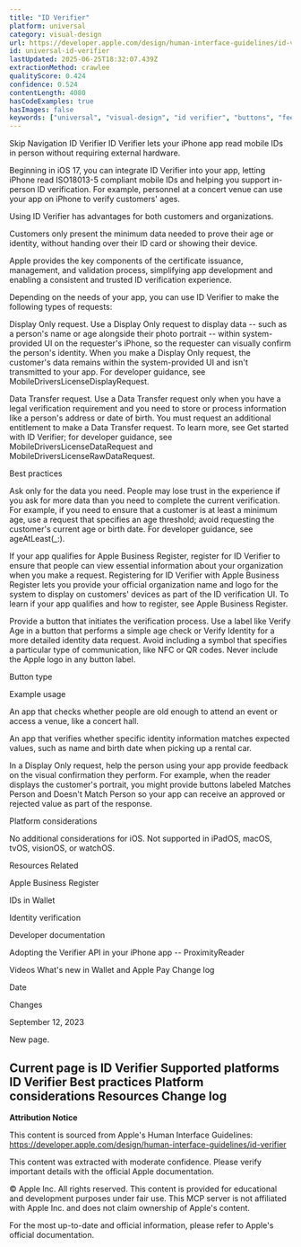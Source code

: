 ```yaml
---
title: "ID Verifier"
platform: universal
category: visual-design
url: https://developer.apple.com/design/human-interface-guidelines/id-verifier
id: universal-id-verifier
lastUpdated: 2025-06-25T18:32:07.439Z
extractionMethod: crawlee
qualityScore: 0.424
confidence: 0.524
contentLength: 4080
hasCodeExamples: true
hasImages: false
keywords: ["universal", "visual-design", "id verifier", "buttons", "feedback", "navigation", "system", "visual", "ios", "iphone"]
---
```

Skip Navigation
ID Verifier
ID Verifier lets your iPhone app read mobile IDs in person without requiring external hardware.

Beginning in iOS 17, you can integrate ID Verifier into your app, letting iPhone read ISO18013-5 compliant mobile IDs and helping you support in-person ID verification. For example, personnel at a concert venue can use your app on iPhone to verify customers' ages.

Using ID Verifier has advantages for both customers and organizations.

Customers only present the minimum data needed to prove their age or identity, without handing over their ID card or showing their device.

Apple provides the key components of the certificate issuance, management, and validation process, simplifying app development and enabling a consistent and trusted ID verification experience.

Depending on the needs of your app, you can use ID Verifier to make the following types of requests:

Display Only request. Use a Display Only request to display data -- such as a person's name or age alongside their photo portrait -- within system-provided UI on the requester's iPhone, so the requester can visually confirm the person's identity. When you make a Display Only request, the customer's data remains within the system-provided UI and isn't transmitted to your app. For developer guidance, see MobileDriversLicenseDisplayRequest.

Data Transfer request. Use a Data Transfer request only when you have a legal verification requirement and you need to store or process information like a person's address or date of birth. You must request an additional entitlement to make a Data Transfer request. To learn more, see Get started with ID Verifier; for developer guidance, see MobileDriversLicenseDataRequest and MobileDriversLicenseRawDataRequest.

Best practices

Ask only for the data you need. People may lose trust in the experience if you ask for more data than you need to complete the current verification. For example, if you need to ensure that a customer is at least a minimum age, use a request that specifies an age threshold; avoid requesting the customer's current age or birth date. For developer guidance, see ageAtLeast(_:).

If your app qualifies for Apple Business Register, register for ID Verifier to ensure that people can view essential information about your organization when you make a request. Registering for ID Verifier with Apple Business Register lets you provide your official organization name and logo for the system to display on customers' devices as part of the ID verification UI. To learn if your app qualifies and how to register, see Apple Business Register.

Provide a button that initiates the verification process. Use a label like Verify Age in a button that performs a simple age check or Verify Identity for a more detailed identity data request. Avoid including a symbol that specifies a particular type of communication, like NFC or QR codes. Never include the Apple logo in any button label.

Button type

Example usage

An app that checks whether people are old enough to attend an event or access a venue, like a concert hall.

An app that verifies whether specific identity information matches expected values, such as name and birth date when picking up a rental car.

In a Display Only request, help the person using your app provide feedback on the visual confirmation they perform. For example, when the reader displays the customer's portrait, you might provide buttons labeled Matches Person and Doesn't Match Person so your app can receive an approved or rejected value as part of the response.

Platform considerations

No additional considerations for iOS. Not supported in iPadOS, macOS, tvOS, visionOS, or watchOS.

Resources
Related

Apple Business Register

IDs in Wallet

Identity verification

Developer documentation

Adopting the Verifier API in your iPhone app -- ProximityReader

Videos
What's new in Wallet and Apple Pay
Change log

Date

Changes

September 12, 2023

New page.

Current page is ID Verifier
Supported platforms
ID Verifier
Best practices
Platform considerations
Resources
Change log
---

**Attribution Notice**

This content is sourced from Apple's Human Interface Guidelines: https://developer.apple.com/design/human-interface-guidelines/id-verifier

This content was extracted with moderate confidence. Please verify important details with the official Apple documentation.

© Apple Inc. All rights reserved. This content is provided for educational and development purposes under fair use. This MCP server is not affiliated with Apple Inc. and does not claim ownership of Apple's content.

For the most up-to-date and official information, please refer to Apple's official documentation.
